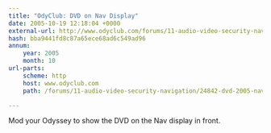 ```yaml
---
title: "OdyClub: DVD on Nav Display"
date: 2005-10-19 12:18:04 +0000
external-url: http://www.odyclub.com/forums/11-audio-video-security-navigation/24842-dvd-2005-nav-display-yes.html
hash: bba9441fd8c87a65ece68ad6c549ad96
annum:
    year: 2005
    month: 10
url-parts:
    scheme: http
    host: www.odyclub.com
    path: /forums/11-audio-video-security-navigation/24842-dvd-2005-nav-display-yes.html

---
```


Mod your Odyssey to show the DVD on the Nav display in front.
